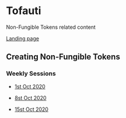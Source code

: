 # Tofauti

Non-Fungible Tokens related content

[Landing page](https://tofauti.mailchimpsites.com/)

## Creating Non-Fungible Tokens

### Weekly Sessions

- [1st Oct 2020](/nfts-storing-digital-items-on-chain)

- [8st Oct 2020](/nfts-which-standard-to-use)

- [15st Oct 2020](/nfts-trading-on-marketplaces)
